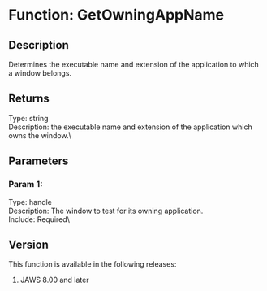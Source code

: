 # Function: GetOwningAppName

## Description

Determines the executable name and extension of the application to which
a window belongs.

## Returns

Type: string\
Description: the executable name and extension of the application which
owns the window.\

## Parameters

### Param 1:

Type: handle\
Description: The window to test for its owning application.\
Include: Required\

## Version

This function is available in the following releases:

1.  JAWS 8.00 and later
